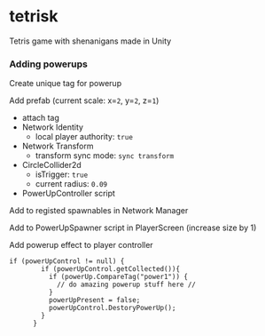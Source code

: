 # tetrisk
Tetris game with shenanigans made in Unity

### Adding powerups

Create unique tag for powerup

Add prefab (current scale: x=`2`, y=`2`, z=`1`)

+ attach tag
+ Network Identity
  + local player authority: `true`
+ Network Transform
  + transform sync mode: `sync transform`
+ CircleCollider2d
  + isTrigger: `true`
  + current radius: `0.09` 
+ PowerUpController script

Add to registed spawnables in Network Manager

Add to PowerUpSpawner script in PlayerScreen (increase size by 1)

Add powerup effect to player controller

```
if (powerUpControl != null) {
        if (powerUpControl.getCollected()){
          if (powerUp.CompareTag("power1")) {
            // do amazing powerup stuff here //
          }
          powerUpPresent = false;
          powerUpControl.DestoryPowerUp();
        }
      }
```